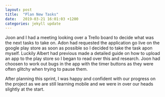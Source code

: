 ```yaml
---
layout: post
title:  "Plan New Tasks"
date:   2019-03-21 16:01:03 +1200
categories: jekyll update
---
```


Joon and I had a meeting looking over a Trello board to decide what was the next tasks to take on. Adon had requested the application go live on the google play store as soon as possible so I decided to take the task apon myself. Luckily Albert had previous made a detailed guide on how to upload an app to the play store so I began to read over this and research. Joon had choosen to work out bugs in the app with the timer buttons as they were often glitchy when trying to pause them. 

After planning this sprint, I was happy and confident with our progress on the project as we are still learning mobile and we were in over our heads slightly at the start.